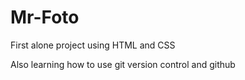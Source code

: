 # Mr-Foto
First alone project using HTML and CSS

Also learning how to use git version control and github
